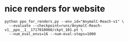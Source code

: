 # nice renders for website


```
python ppo_for_renders.py --env_id="AnymalC-Reach-v1" \
  --evaluate --checkpoint=runs/AnymalC-Reach-v1__ppo__1__1717018060/ckpt_101.pt \
  --num_eval_envs=16 --num-eval-steps=1000
```